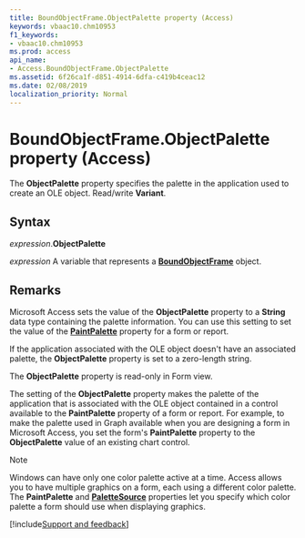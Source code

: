```yaml
---
title: BoundObjectFrame.ObjectPalette property (Access)
keywords: vbaac10.chm10953
f1_keywords:
- vbaac10.chm10953
ms.prod: access
api_name:
- Access.BoundObjectFrame.ObjectPalette
ms.assetid: 6f26ca1f-d851-4914-6dfa-c419b4ceac12
ms.date: 02/08/2019
localization_priority: Normal
---
```



# BoundObjectFrame.ObjectPalette property (Access)

The **ObjectPalette** property specifies the palette in the application used to create an OLE object. Read/write **Variant**.


## Syntax

_expression_.**ObjectPalette**

_expression_ A variable that represents a **[BoundObjectFrame](Access.BoundObjectFrame.md)** object.


## Remarks

Microsoft Access sets the value of the **ObjectPalette** property to a **String** data type containing the palette information. You can use this setting to set the value of the **[PaintPalette](access.form.paintpalette.md)** property for a form or report.

If the application associated with the OLE object doesn't have an associated palette, the **ObjectPalette** property is set to a zero-length string.

The **ObjectPalette** property is read-only in Form view.

The setting of the **ObjectPalette** property makes the palette of the application that is associated with the OLE object contained in a control available to the **PaintPalette** property of a form or report. For example, to make the palette used in Graph available when you are designing a form in Microsoft Access, you set the form's **PaintPalette** property to the **ObjectPalette** value of an existing chart control.

> [!NOTE] 
> Windows can have only one color palette active at a time. Access allows you to have multiple graphics on a form, each using a different color palette. The **PaintPalette** and **[PaletteSource](access.form.palettesource.md)** properties let you specify which color palette a form should use when displaying graphics.




[!include[Support and feedback](~/includes/feedback-boilerplate.md)]